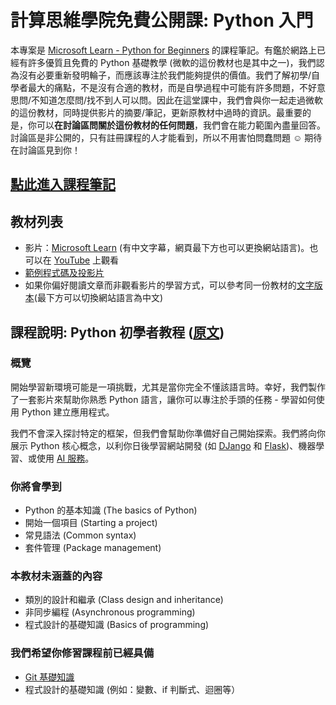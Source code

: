 # 計算思維學院免費公開課: Python 入門

本專案是 [Microsoft Learn - Python for Beginners](https://learn.microsoft.com/en-us/shows/intro-to-python-development/) 的課程筆記。有鑑於網路上已經有許多優質且免費的 Python 基礎教學 (微軟的這份教材也是其中之一)，我們認為沒有必要重新發明輪子，而應該專注於我們能夠提供的價值。我們了解初學/自學者最大的痛點，不是沒有合適的教材，而是自學過程中可能有許多問題，不好意思問/不知道怎麼問/找不到人可以問。因此在這堂課中，我們會與你一起走過微軟的這份教材，同時提供影片的摘要/筆記，更新原教材中過時的資訊。最重要的是，你可以**在討論區問關於這份教材的任何問題**，我們會在能力範圍內盡量回答。討論區是非公開的，只有註冊課程的人才能看到，所以不用害怕問蠢問題 :relaxed: 期待在討論區見到你！

## [點此進入課程筆記](NOTE.md)

## 教材列表

* 影片：[Microsoft Learn](https://learn.microsoft.com/en-us/shows/intro-to-python-development/) (有中文字幕，網頁最下方也可以更換網站語言)。也可以在 [YouTube](https://www.youtube.com/playlist?list=PLlrxD0HtieHhS8VzuMCfQD4uJ9yne1mE6) 上觀看
* [範例程式碼及投影片](https://github.com/microsoft/c9-python-getting-started/tree/master/python-for-beginners)
* 如果你偏好閱讀文章而非觀看影片的學習方式，可以參考同一份教材的[文字版本](https://learn.microsoft.com/en-us/training/paths/beginner-python/)(最下方可以切換網站語言為中文)

## 課程說明: Python 初學者教程 ([原文](https://github.com/microsoft/c9-python-getting-started/blob/master/python-for-beginners/README.md))

### 概覽

開始學習新環境可能是一項挑戰，尤其是當你完全不懂該語言時。幸好，我們製作了一套影片來幫助你熟悉 Python 語言，讓你可以專注於手頭的任務 - 學習如何使用 Python 建立應用程式。

我們不會深入探討特定的框架，但我們會幫助你準備好自己開始探索。我們將向你展示 Python 核心概念，以利你日後學習網站開發 (如 [DJango](https://djangoproject.com) 和 [Flask](https://flask.palletsprojects.com))、機器學習、或使用 [AI 服務](https://azure.microsoft.com/en-us/products/ai-services)。

### 你將會學到

* Python 的基本知識 (The basics of Python)
* 開始一個項目 (Starting a project)
* 常見語法 (Common syntax)
* 套件管理 (Package management)

### 本教材未涵蓋的內容

* 類別的設計和繼承 (Class design and inheritance)
* 非同步編程 (Asynchronous programming)
* 程式設計的基礎知識 (Basics of programming)

### 我們希望你修習課程前已經具備

* [Git 基礎知識](https://git-scm.com/book/zh-tw/v2)
* 程式設計的基礎知識 (例如：變數、if 判斷式、迴圈等）
